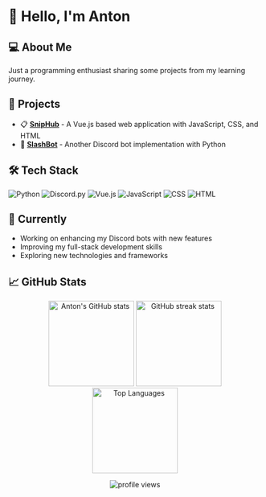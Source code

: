 # 👋 Hello, I'm Anton

## 💻 About Me
Just a programming enthusiast sharing some projects from my learning journey.

## 🚀 Projects
- 📋 [**SnipHub**](https://github.com/AntonHennig/SnipHub) - A Vue.js based web application with JavaScript, CSS, and HTML
- 🤖 [**SlashBot**](https://github.com/AntonHennig/SlashBot) - Another Discord bot implementation with Python

## 🛠️ Tech Stack
![Python](https://img.shields.io/badge/-Python-3776AB?style=flat&logo=python&logoColor=white)
![Discord.py](https://img.shields.io/badge/-Discord.py-5865F2?style=flat&logo=discord&logoColor=white)
![Vue.js](https://img.shields.io/badge/-Vue.js-4FC08D?style=flat&logo=vue.js&logoColor=white)
![JavaScript](https://img.shields.io/badge/-JavaScript-F7DF1E?style=flat&logo=javascript&logoColor=black)
![CSS](https://img.shields.io/badge/-CSS-1572B6?style=flat&logo=css3&logoColor=white)
![HTML](https://img.shields.io/badge/-HTML-E34F26?style=flat&logo=html5&logoColor=white)

## 🌱 Currently
- Working on enhancing my Discord bots with new features
- Improving my full-stack development skills
- Exploring new technologies and frameworks

## 📈 GitHub Stats

<div align="center">
  <img src="https://github-readme-stats.vercel.app/api?username=AntonHennig&show_icons=true&theme=tokyonight&hide_border=true" alt="Anton's GitHub stats" height="170"/>
  <img src="https://github-readme-streak-stats.herokuapp.com/?user=AntonHennig&theme=tokyonight&hide_border=true" alt="GitHub streak stats" height="170"/>
</div>

<div align="center">
  <img src="https://github-readme-stats.vercel.app/api/top-langs/?username=AntonHennig&layout=compact&theme=tokyonight&hide_border=true" alt="Top Languages" height="170"/>
</div>

<p align="center"> 
  <img src="https://komarev.com/ghpvc/?username=AntonHennig&label=Profile%20views&color=0e75b6&style=flat" alt="profile views" />
</p>
